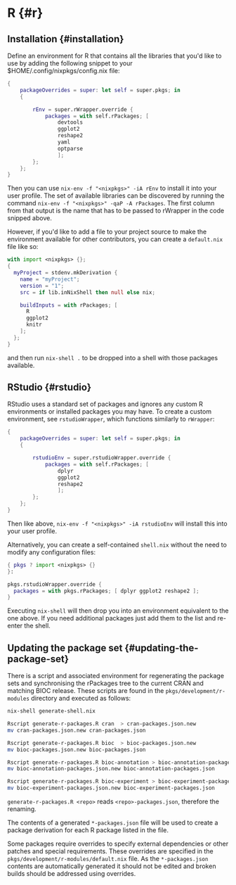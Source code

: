# R {#r}

## Installation {#installation}

Define an environment for R that contains all the libraries that you'd like to
use by adding the following snippet to your $HOME/.config/nixpkgs/config.nix file:

```nix
{
    packageOverrides = super: let self = super.pkgs; in
    {

        rEnv = super.rWrapper.override {
            packages = with self.rPackages; [
                devtools
                ggplot2
                reshape2
                yaml
                optparse
                ];
        };
    };
}
```

Then you can use `nix-env -f "<nixpkgs>" -iA rEnv` to install it into your user
profile. The set of available libraries can be discovered by running the
command `nix-env -f "<nixpkgs>" -qaP -A rPackages`. The first column from that
output is the name that has to be passed to rWrapper in the code snipped above.

However, if you'd like to add a file to your project source to make the
environment available for other contributors, you can create a `default.nix`
file like so:

```nix
with import <nixpkgs> {};
{
  myProject = stdenv.mkDerivation {
    name = "myProject";
    version = "1";
    src = if lib.inNixShell then null else nix;

    buildInputs = with rPackages; [
      R
      ggplot2
      knitr
    ];
  };
}
```
and then run `nix-shell .` to be dropped into a shell with those packages
available.

## RStudio {#rstudio}

RStudio uses a standard set of packages and ignores any custom R
environments or installed packages you may have.  To create a custom
environment, see `rstudioWrapper`, which functions similarly to
`rWrapper`:

```nix
{
    packageOverrides = super: let self = super.pkgs; in
    {

        rstudioEnv = super.rstudioWrapper.override {
            packages = with self.rPackages; [
                dplyr
                ggplot2
                reshape2
                ];
        };
    };
}
```

Then like above, `nix-env -f "<nixpkgs>" -iA rstudioEnv` will install
this into your user profile.

Alternatively, you can create a self-contained `shell.nix` without the need to
modify any configuration files:

```nix
{ pkgs ? import <nixpkgs> {}
}:

pkgs.rstudioWrapper.override {
  packages = with pkgs.rPackages; [ dplyr ggplot2 reshape2 ];
}

```

Executing `nix-shell` will then drop you into an environment equivalent to the
one above. If you need additional packages just add them to the list and
re-enter the shell.

## Updating the package set {#updating-the-package-set}

There is a script and associated environment for regenerating the package
sets and synchronising the rPackages tree to the current CRAN and matching
BIOC release. These scripts are found in the `pkgs/development/r-modules`
directory and executed as follows:

```bash
nix-shell generate-shell.nix

Rscript generate-r-packages.R cran  > cran-packages.json.new
mv cran-packages.json.new cran-packages.json

Rscript generate-r-packages.R bioc  > bioc-packages.json.new
mv bioc-packages.json.new bioc-packages.json

Rscript generate-r-packages.R bioc-annotation > bioc-annotation-packages.json.new
mv bioc-annotation-packages.json.new bioc-annotation-packages.json

Rscript generate-r-packages.R bioc-experiment > bioc-experiment-packages.json.new
mv bioc-experiment-packages.json.new bioc-experiment-packages.json
```

`generate-r-packages.R <repo>` reads  `<repo>-packages.json`, therefore
the renaming.

The contents of a generated `*-packages.json` file will be used to
create a package derivation for each R package listed in the file.

Some packages require overrides to specify external dependencies or other
patches and special requirements. These overrides are specified in the
`pkgs/development/r-modules/default.nix` file. As the `*-packages.json`
contents are automatically generated it should not be edited and broken
builds should be addressed using overrides.

